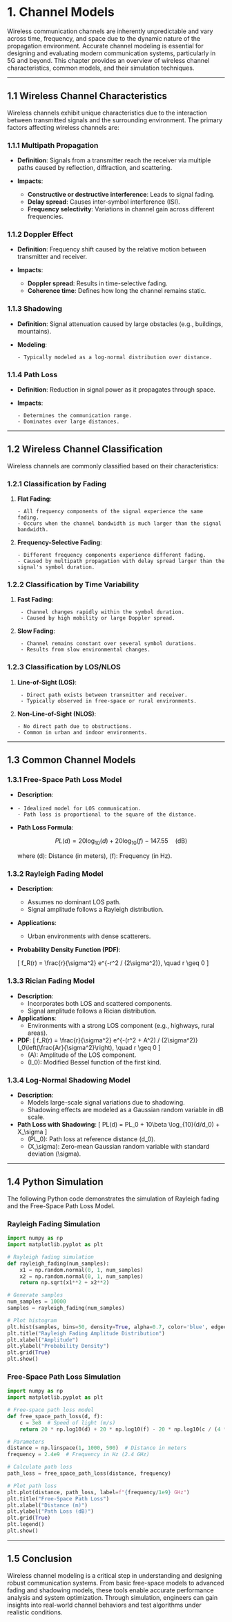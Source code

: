 # **1. Channel Models**

Wireless communication channels are inherently unpredictable and vary across time, frequency, and space due to the dynamic nature of the propagation environment. Accurate channel modeling is essential for designing and evaluating modern communication systems, particularly in 5G and beyond. This chapter provides an overview of wireless channel characteristics, common models, and their simulation techniques.

---

## **1.1 Wireless Channel Characteristics**
Wireless channels exhibit unique characteristics due to the interaction between transmitted signals and the surrounding environment. The primary factors affecting wireless channels are:

### **1.1.1 Multipath Propagation**
- **Definition**: Signals from a transmitter reach the receiver via multiple paths caused by reflection, diffraction, and scattering.
- **Impacts**:

    - **Constructive or destructive interference**: Leads to signal fading.
    - **Delay spread**: Causes inter-symbol interference (ISI).
    - **Frequency selectivity**: Variations in channel gain across different frequencies.

### **1.1.2 Doppler Effect**
- **Definition**: Frequency shift caused by the relative motion between transmitter and receiver.
- **Impacts**:
    
    - **Doppler spread**: Results in time-selective fading.
    - **Coherence time**: Defines how long the channel remains static.

### **1.1.3 Shadowing**
- **Definition**: Signal attenuation caused by large obstacles (e.g., buildings, mountains).
- **Modeling**:

      - Typically modeled as a log-normal distribution over distance.

### **1.1.4 Path Loss**
- **Definition**: Reduction in signal power as it propagates through space.

- **Impacts**:
  
      - Determines the communication range.
      - Dominates over large distances.

---

## **1.2 Wireless Channel Classification**
Wireless channels are commonly classified based on their characteristics:

### **1.2.1 Classification by Fading**
1. **Flat Fading**:

       - All frequency components of the signal experience the same fading.
       - Occurs when the channel bandwidth is much larger than the signal bandwidth.

2. **Frequency-Selective Fading**:

       - Different frequency components experience different fading.
       - Caused by multipath propagation with delay spread larger than the signal's symbol duration.

### **1.2.2 Classification by Time Variability**
1. **Fast Fading**:

        - Channel changes rapidly within the symbol duration.
        - Caused by high mobility or large Doppler spread.

2. **Slow Fading**:

        - Channel remains constant over several symbol durations.
        - Results from slow environmental changes.

### **1.2.3 Classification by LOS/NLOS**
1. **Line-of-Sight (LOS)**:

        - Direct path exists between transmitter and receiver.
        - Typically observed in free-space or rural environments.

2. **Non-Line-of-Sight (NLOS)**:

       - No direct path due to obstructions.
       - Common in urban and indoor environments.

---

## **1.3 Common Channel Models**
### **1.3.1 Free-Space Path Loss Model**
- **Description**:
- 
      - Idealized model for LOS communication.
      - Path loss is proportional to the square of the distance.

- **Path Loss Formula**:

  $$
  PL(d) = 20 \log_{10}(d) + 20 \log_{10}(f) - 147.55 \quad (\text{dB})
  $$

  where \(d\): Distance (in meters), \(f\): Frequency (in Hz).

### **1.3.2 Rayleigh Fading Model**
- **Description**:
  - Assumes no dominant LOS path.
  - Signal amplitude follows a Rayleigh distribution.
- **Applications**:
  - Urban environments with dense scatterers.
- **Probability Density Function (PDF)**:

  \[
  f_R(r) = \frac{r}{\sigma^2} e^{-r^2 / (2\sigma^2)}, \quad r \geq 0
  \]

### **1.3.3 Rician Fading Model**
- **Description**:
  - Incorporates both LOS and scattered components.
  - Signal amplitude follows a Rician distribution.
- **Applications**:
  - Environments with a strong LOS component (e.g., highways, rural areas).
- **PDF**:
  \[
  f_R(r) = \frac{r}{\sigma^2} e^{-(r^2 + A^2) / (2\sigma^2)} I_0\left(\frac{Ar}{\sigma^2}\right), \quad r \geq 0
  \]
  - \(A\): Amplitude of the LOS component.
  - \(I_0\): Modified Bessel function of the first kind.

### **1.3.4 Log-Normal Shadowing Model**
- **Description**:
  - Models large-scale signal variations due to shadowing.
  - Shadowing effects are modeled as a Gaussian random variable in dB scale.
- **Path Loss with Shadowing**:
  \[
  PL(d) = PL_0 + 10\beta \log_{10}(d/d_0) + X_\sigma
  \]
  - \(PL_0\): Path loss at reference distance \(d_0\).
  - \(X_\sigma\): Zero-mean Gaussian random variable with standard deviation \(\sigma\).

---

## **1.4 Python Simulation**
The following Python code demonstrates the simulation of Rayleigh fading and the Free-Space Path Loss Model.

### **Rayleigh Fading Simulation**
``` py
import numpy as np
import matplotlib.pyplot as plt

# Rayleigh fading simulation
def rayleigh_fading(num_samples):
    x1 = np.random.normal(0, 1, num_samples)
    x2 = np.random.normal(0, 1, num_samples)
    return np.sqrt(x1**2 + x2**2)

# Generate samples
num_samples = 10000
samples = rayleigh_fading(num_samples)

# Plot histogram
plt.hist(samples, bins=50, density=True, alpha=0.7, color='blue', edgecolor='black')
plt.title("Rayleigh Fading Amplitude Distribution")
plt.xlabel("Amplitude")
plt.ylabel("Probability Density")
plt.grid(True)
plt.show()
```

### **Free-Space Path Loss Simulation**
``` py
import numpy as np
import matplotlib.pyplot as plt

# Free-space path loss model
def free_space_path_loss(d, f):
    c = 3e8  # Speed of light (m/s)
    return 20 * np.log10(d) + 20 * np.log10(f) - 20 * np.log10(c / (4 * np.pi))

# Parameters
distance = np.linspace(1, 1000, 500)  # Distance in meters
frequency = 2.4e9  # Frequency in Hz (2.4 GHz)

# Calculate path loss
path_loss = free_space_path_loss(distance, frequency)

# Plot path loss
plt.plot(distance, path_loss, label=f"{frequency/1e9} GHz")
plt.title("Free-Space Path Loss")
plt.xlabel("Distance (m)")
plt.ylabel("Path Loss (dB)")
plt.grid(True)
plt.legend()
plt.show()
```

---

## **1.5 Conclusion**
Wireless channel modeling is a critical step in understanding and designing robust communication systems. From basic free-space models to advanced fading and shadowing models, these tools enable accurate performance analysis and system optimization. Through simulation, engineers can gain insights into real-world channel behaviors and test algorithms under realistic conditions.
